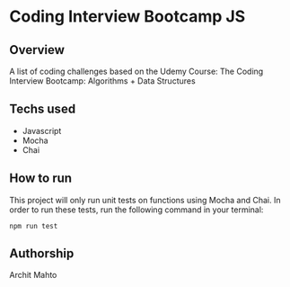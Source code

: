 # Coding Interview Bootcamp JS

## Overview

A list of coding challenges based on the Udemy Course: The Coding Interview Bootcamp: Algorithms + Data Structures 

## Techs used

* Javascript
* Mocha
* Chai

## How to run

This project will only run unit tests on functions using Mocha and Chai. In order to run these tests, run the following command in your terminal:

`npm run test`

## Authorship

Archit Mahto

